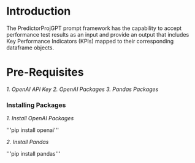 <h1>Introduction</h1>

The PredictorProjGPT prompt framework has the capability to accept performance test results as an input and provide an output that includes Key Performance Indicators (KPIs) mapped to their corresponding dataframe objects.

<h1>Pre-Requisites</h1>

*1. OpenAI API Key*
*2. OpenAI Packages*
*3. Pandas Packages*

<h3>Installing Packages</h3>

*1. Install OpenAI Packages*

'''pip install openai'''

*2. Install Pandas*

'''pip install pandas'''


